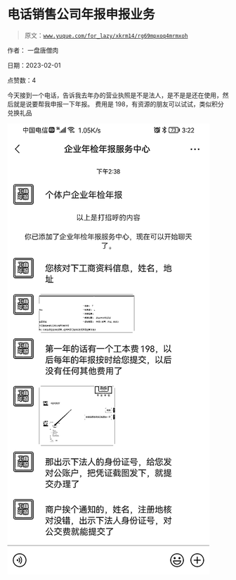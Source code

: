 # 电话销售公司年报申报业务

> 原文：[`www.yuque.com/for_lazy/xkrm14/rg69mpxoq4mrmxoh`](https://www.yuque.com/for_lazy/xkrm14/rg69mpxoq4mrmxoh)



作者： 一盘唐僧肉 

日期：2023-02-01 

点赞数：4 

今天接到一个电话，告诉我去年办的营业执照是不是法人，是不是是还在使用，然后就是说要帮我申报一下年报。 费用是 198，有资源的朋友可以试试，类似积分兑换礼品 

![](img/e4d8e56ba2e80499802be8368c4f4180.png)  

